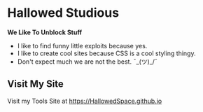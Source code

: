 # Hallowed Studious

**We Like To Unblock Stuff**

- I like to find funny little exploits because yes.
- I like to create cool sites because CSS is a cool styling thingy.
- Don't expect much we are not the best. ¯\_(ツ)_/¯
## Visit My Site
Visit my Tools Site at https://HallowedSpace.github.io
